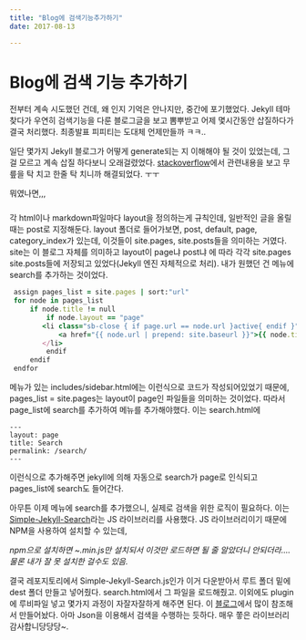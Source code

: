 ```yaml
---
title: "Blog에 검색기능추가하기"
date: 2017-08-13

---
```


# Blog에 검색 기능 추가하기

전부터 계속 시도했던 건데, 왜 인지 기억은 안나지만, 중간에 포기했었다. Jekyll 테마찾다가 우연히 검색기능을 다룬 블로그글을 보고 뽐뿌받고 어제 몇시간동안 삽질하다가 결국 처리했다. 최종발표 피피티는 도대체 언제만들까 ㅋㅋ..

일단 몇가지 Jekyll 블로그가 어떻게 generate되는 지 이해해야 될 것이 있었는데, 그걸 모르고 계속 삽질 하다보니 오래걸렸었다.
[stackoverflow](https://stackoverflow.com/questions/13266369/how-to-change-the-default-order-pages-in-jekyll/16625558)에서 관련내용을 보고 무릎을 탁 치고 한줄 탁 치니까 해결되었다. ㅜㅜ

뭐였나면,,,

### 

각 html이나 markdown파일마다 layout을 정의하는게 규칙인데, 일반적인 글을 올릴때는 post로 지정해둔다. layout 폴더로 들어가보면, post, default, page, category_index가 있는데, 이것들이 site.pages, site.posts들을 의미하는 거였다. site는 이 블로그 자체를 의미하고 layout이 page냐 post냐 에 따라 각각 site.pages site.posts들에 저장되고 있었다(Jekyll 엔진 자체적으로 처리). 내가 원했던 건 메뉴에 search를 추가하는 것이었다.

```ruby
 assign pages_list = site.pages | sort:"url"
 for node in pages_list
     if node.title != null
         if node.layout == "page"
        <li class="sb-close { if page.url == node.url }active{ endif }">
            <a href="{{ node.url | prepend: site.baseurl }}">{{ node.title }}</a>
        </li>
         endif
     endif
 endfor
```

메뉴가 있는 includes/sidebar.html에는 이런식으로 코드가 작성되어있었기 때문에, pages_list = site.pages는 layout이 page인 파일들을 의미하는 것이었다. 따라서 page_list에 search를 추가하여 메뉴를 추가해야했다. 이는 search.html에

```
---
layout: page
title: Search
permalink: /search/
---
```

이런식으로 추가해주면 jekyll에 의해 자동으로 search가 page로 인식되고 pages_list에 search도 들어간다.

아무튼 이제 메뉴에 search를 추가했으니, 실제로 검색을 위한 로직이 필요하다. 이는
[Simple-Jekyll-Search](https://github.com/christian-fei/Simple-Jekyll-Search)라는 JS 라이브러리를 사용했다. JS 라이브러리이기 때문에 NPM을 사용하여 설치할 수 있는데,

*npm으로 설치하면 ~.min.js만 설치되서 이것만 로드하면 될 줄 알았더니 안되더라....물론 내가 잘 못 설치한 걸수도 있음.*

결국 레포지토리에서 Simple-Jekyll-Search.js인가 이거 다운받아서 루트 폴더 밑에 dest 폴더 만들고 넣어줬다. search.html에서 그 파일을 로드해줬고. 이외에도 plugin에 루비파일 넣고 몇가지 과정이 자잘자잘하게 해주면 된다. 이 [블로그](http://www.halryang.net/simple-jekyll-search/)에서 많이 참조해서 만들어놨다. 아마 Json을 이용해서 검색을 수행하는 듯하다. 매우 쫗은 라이브러리 감사합니당당당~.
